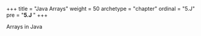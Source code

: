 +++
title = "Java Arrays"
weight = 50
archetype = "chapter"
ordinal = "5.J"
pre = "<b>5.J </b>"
+++


Arrays in Java
